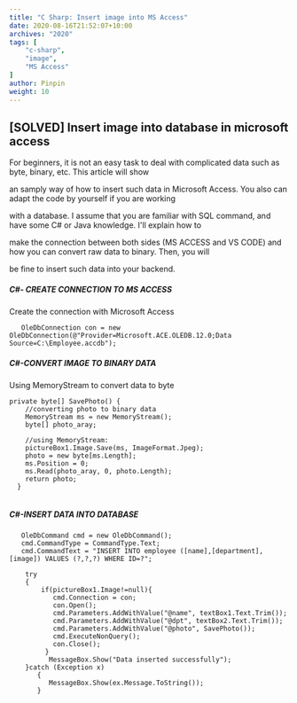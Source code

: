 ```yaml
---
title: "C Sharp: Insert image into MS Access"
date: 2020-08-16T21:52:07+10:00
archives: "2020"
tags: [
    "c-sharp",
    "image",
    "MS Access"   
]
author: Pinpin
weight: 10
---
```

## [SOLVED] Insert image into database in microsoft access

For beginners, it is not an easy task to deal with complicated data such as byte, binary, etc. This article will show 

an samply way of how to insert such data in Microsoft Access. You also can adapt the code by yourself if you are working 

with a database. I assume that you are familiar with SQL command, and have some C# or Java knowledge. I'll explain how to 

make the connection between both sides (MS ACCESS and VS CODE) and how you can convert raw data to binary. Then, you will 

be fine to insert such data into your backend.


#####  C#- CREATE CONNECTION TO MS ACCESS

Create the connection with Microsoft Access



```
   OleDbConnection con = new OleDbConnection(@"Provider=Microsoft.ACE.OLEDB.12.0;Data Source=C:\Employee.accdb");

```

#####  C#-CONVERT IMAGE TO BINARY DATA

Using MemoryStream to convert data to byte

```
private byte[] SavePhoto() {
    //converting photo to binary data
    MemoryStream ms = new MemoryStream();
    byte[] photo_aray;
           
    //using MemoryStream:
    pictureBox1.Image.Save(ms, ImageFormat.Jpeg);
    photo = new byte[ms.Length];
    ms.Position = 0;
    ms.Read(photo_aray, 0, photo.Length);
    return photo;
  }
  
```

#####  C#-INSERT DATA INTO DATABASE

```
   OleDbCommand cmd = new OleDbCommand();
   cmd.CommandType = CommandType.Text;
   cmd.CommandText = "INSERT INTO employee ([name],[department],[image]) VALUES (?,?,?) WHERE ID=?";

    try
    {   
        if(pictureBox1.Image!=null){
           cmd.Connection = con;
           con.Open();             
           cmd.Parameters.AddWithValue("@name", textBox1.Text.Trim());
           cmd.Parameters.AddWithValue("@dpt", textBox2.Text.Trim());
           cmd.Parameters.AddWithValue("@photo", SavePhoto());
           cmd.ExecuteNonQuery();
           con.Close();
         }
          MessageBox.Show("Data inserted successfully");
    }catch (Exception x)
       {
          MessageBox.Show(ex.Message.ToString());
       }
```


